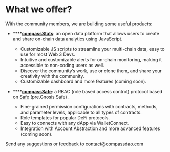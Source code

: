 # What we offer?

With the community members, we are building some useful products:

* ****[**compassStats**](../how-to-use/compassstats/): an open data platform that allows users to create and share on-chain data analytics using JavaScript.
  * Customizable JS scripts to streamline your multi-chain data, easy to use for most Web 3 Devs.
  * Intuitive and customizable alerts for on-chain monitoring, making it accessible to non-coding users as well.
  * Discover the community’s work, use or clone them, and share your creativity with the community.
  * Customizable dashboard and more features (coming soon).



* ****[**compassSafe**](../how-to-use/compasssafe/): a RBAC (role based access control) protocol based on [Safe](https://help.gnosis-safe.io/en/articles/3876456-what-is-gnosis-safe) (pre.Gnosis Safe) .&#x20;
  * Fine-grained permission configurations with contracts, methods, and parameter levels, applicable to all types of contracts.
  * Role templates for popular DeFi protocols.
  * Easy to connects with any dApp via WalletConnect.
  * Integration with Account Abstraction and more advanced features (coming soon).

Send any suggestions or feedback to [contact@compassdao.com](https://tomail:contact@compassdao.com)
